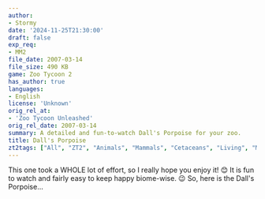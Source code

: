 ```yaml
---
author:
- Stormy
date: '2024-11-25T21:30:00'
draft: false
exp_req:
- MM2
file_date: 2007-03-14
file_size: 490 KB
game: Zoo Tycoon 2
has_author: true
languages:
- English
license: 'Unknown'
orig_rel_at:
- 'Zoo Tycoon Unleashed'
orig_rel_date: 2007-03-14
summary: A detailed and fun-to-watch Dall's Porpoise for your zoo.
title: Dall's Porpoise
zt2tags: ["All", "ZT2", "Animals", "Mammals", "Cetaceans", "Living", "Marine Mania 2", "Aquatic"]
---
```

This one took a WHOLE lot of effort, so I really hope you enjoy it! 😊 It is fun to watch and fairly easy to keep happy biome-wise. 😉 So, here is the Dall's Porpoise...
